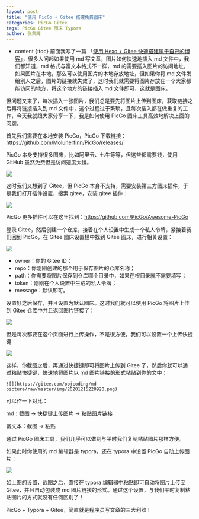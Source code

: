 ```yaml
---
layout: post
title: "使用 PicGo + Gitee 搭建免费图床"
categories: PicGo Gitee
tags: PicGo Gitee 图床 Typora
author: 张乘辉
---
```


* content
{:toc}
前面我写了一篇 「[使用 Hexo + Gitee 快速搭建属于自己的博客](https://mp.weixin.qq.com/s/2VDKw4rfm73W8xEaTuqnYQ)」，很多人问起如果使用 md 写文章，图片如何快速地插入 md 文件中，我们都知道，md 格式与富文本格式不一样，md 的需要插入图片的访问地址，如果图片在本地，那么可以使用图片的本地存放地址，但如果你将 md 文件发给别人之后，图片的链接就失效了，这时我们就需要将图片存放在一个大家都能访问的地方，将这个地方的链接插入 md 文件即可，这就是图床。

但问题又来了，每次插入一张图片，我们总是要先将图片上传到图床，获取链接之后再将链接插入到 md 文件中，这个过程过于繁琐，且每次插入都在做重复的工作，今天我就跟大家分享一下，我是如何使用 PicGo 图床工具高效地解决上面的问题。









首先我们需要在本地安装 PicGo，PicGo 下载链接：https://github.com/Molunerfinn/PicGo/releases/

PicGo 本身支持很多图床，比如阿里云、七牛等等，但这些都需要钱，使用 GitHub 虽然免费但是访问速度太慢。

![](https://gitee.com/objcoding/md-picture/raw/master/img/20201215221059.png)

这时我们又想到了 Gitee，但 PicGo 本身不支持，需要安装第三方图床插件，于是我们打开插件设置，搜索 gitee，安装 gitee 插件：

![](https://gitee.com/objcoding/md-picture/raw/master/img/20201215220920.png)

PicGo 更多插件可以在这里找到：https://github.com/PicGo/Awesome-PicGo

登录 Gitee，然后创建一个仓库，接着在个人设置中生成一个私人令牌，紧接着我们回到 PicGo，在 Gitee 图床设置栏中找到 Gitee 图床，进行相关设置：

![](https://gitee.com/objcoding/md-picture/raw/master/img/20201215171502.png)

- owner：你的 Gitee ID；
- repo：你刚刚创建的那个用于保存图片的仓库名称；
- path：你需要将图片保存到仓库哪个目录中，如果在根目录就不需要填写；
- token：刚刚在个人设置中生成的私人令牌；
- message：默认即可。

设置好之后保存，并且设置为默认图床。这时我们就可以使用 PicGo 将图片上传到 Gitee 仓库中并且返回图片链接了：

![](https://gitee.com/objcoding/md-picture/raw/master/img/20201215223720.png)

但是每次都要在这个页面进行上传操作，不是很方便，我们可以设置一个上传快捷键：

![](https://gitee.com/objcoding/md-picture/raw/master/img/20201215171636.png)

这样，你截图之后，再通过快捷键即可将图片上传到 Gitee 了，然后你就可以通过粘贴快捷键，快速地将图片以 md 图片链接的形式粘贴到你的文中：

```
![](https://gitee.com/objcoding/md-picture/raw/master/img/20201215220920.png)
```

可以作一下对比：

 md：截图 -> 快捷键上传图片 -> 粘贴图片链接

富文本：截图 -> 粘贴

通过 PicGo 图床工具，我们几乎可以做到与平时我们复制粘贴图片那样方便。

如果此时你使用的 md 编辑器是 typora，还在 typora 中设置 PicGo 自动上传图片：

![](https://gitee.com/objcoding/md-picture/raw/master/img/image-20201215233937471.png)

如上图的设置，截图之后，直接在 typora 编辑器中粘贴即可自动将图片上传至 Gitee，并且自动包装成 md 图片链接的形式。通过这个设置，与我们平时复制粘贴图片的方式就没有任何区别了！

PicGo + Typora + Gitee，简直就是程序员写文章的三大利器！

